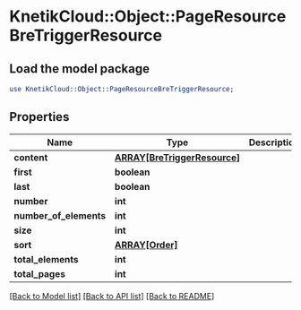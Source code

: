 # KnetikCloud::Object::PageResourceBreTriggerResource

## Load the model package
```perl
use KnetikCloud::Object::PageResourceBreTriggerResource;
```

## Properties
Name | Type | Description | Notes
------------ | ------------- | ------------- | -------------
**content** | [**ARRAY[BreTriggerResource]**](BreTriggerResource.md) |  | [optional] 
**first** | **boolean** |  | [optional] 
**last** | **boolean** |  | [optional] 
**number** | **int** |  | [optional] 
**number_of_elements** | **int** |  | [optional] 
**size** | **int** |  | [optional] 
**sort** | [**ARRAY[Order]**](Order.md) |  | [optional] 
**total_elements** | **int** |  | [optional] 
**total_pages** | **int** |  | [optional] 

[[Back to Model list]](../README.md#documentation-for-models) [[Back to API list]](../README.md#documentation-for-api-endpoints) [[Back to README]](../README.md)


